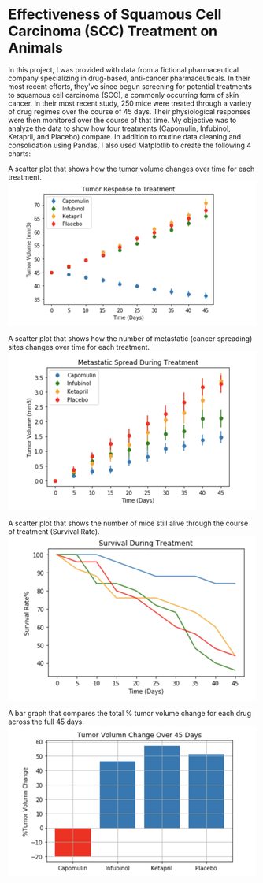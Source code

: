 # Effectiveness of Squamous Cell Carcinoma (SCC) Treatment on Animals 

In this project, I was provided with data from a fictional pharmaceutical company specializing in drug-based, anti-cancer pharmaceuticals. In their most recent efforts, they've since begun screening for potential treatments to squamous cell carcinoma (SCC), a commonly occurring form of skin cancer.
In their most recent study, 250 mice were treated through a variety of drug regimes over the course of 45 days. Their physiological responses were then monitored over the course of that time. My objective was to analyze the data to show how four treatments (Capomulin, Infubinol, Ketapril, and Placebo) compare.
In addition to routine data cleaning and consolidation using Pandas, I also used Matplotlib to create the following 4 charts:

A scatter plot that shows how the tumor volume changes over time for each treatment.
![figure1](Plt1.png)


A scatter plot that shows how the number of metastatic (cancer spreading) sites changes over time for each treatment.
![figure1](Plt2.png)


A scatter plot that shows the number of mice still alive through the course of treatment (Survival Rate).
![figure1](Plt3.png)


A bar graph that compares the total % tumor volume change for each drug across the full 45 days.
![figure1](Plt4.png)
